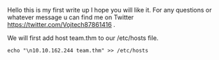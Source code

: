 Hello this is my first write up I hope you will like it. For any questions or whatever message u can find me on Twitter https://twitter.com/Vojtech87861416 . 

We will first add host team.thm to our /etc/hosts file.
```
echo "\n10.10.162.244 team.thm" >> /etc/hosts
```

